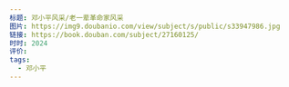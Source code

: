 ```yaml
---
标题: 邓小平风采/老一辈革命家风采
图片: https://img9.doubanio.com/view/subject/s/public/s33947986.jpg
链接: https://book.douban.com/subject/27160125/
时时: 2024
评价: 
tags:
  - 邓小平
---
```


